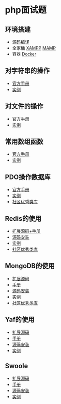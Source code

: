 # php面试题

## 环境搭建
* [源码编译](https://github.com/caojiabin2012/compile-php-environment)
* 全家桶 [XAMPP](https://www.apachefriends.org/zh_cn/index.html) [MAMP](https://www.mamp.info/en/downloads/)
* 容器 [Docker](https://github.com/caojiabin2012/docker-php-environment)

## 对字符串的操作
* [官方手册](http://php.net/manual/zh/book.strings.php)
* [实例]()

## 对文件的操作
* [官方手册](http://php.net/manual/zh/book.filesystem.php)
* [实例]()

## 常用数组函数
* [官方手册](http://php.net/manual/zh/ref.array.php)
* [实例]()

## PDO操作数据库
* [官方手册](http://php.net/manual/zh/book.pdo.php)
* [实例]()
* [社区优秀类库]()

## Redis的使用
* [扩展源码+手册](https://github.com/phpredis/phpredis)
* [源码安装](https://github.com/caojiabin2012/compile-php-environment/blob/master/ext/redis.sh)
* [实例]()
* [社区优秀类库]()


## MongoDB的使用
* [扩展源码](https://github.com/mongodb/mongo-php-driver)
* [手册](http://php.net/mongodb)
* [源码安装](https://github.com/caojiabin2012/compile-php-environment/blob/master/ext/mongodb.sh)
* [实例]()
* [社区优秀类库](https://github.com/mongodb/mongo-php-library)


## Yaf的使用
* [扩展源码](https://github.com/laruence/yaf)
* [手册](http://php.net/yaf)
* [源码安装](https://github.com/caojiabin2012/compile-php-environment/blob/master/ext/yaf.sh)
* [实例]()

## Swoole
* [扩展源码](https://github.com/swoole/swoole-src)
* [手册](https://wiki.swoole.com)
* [源码安装](https://github.com/caojiabin2012/compile-php-environment/blob/master/ext/swoole.sh)
* [实例]()
